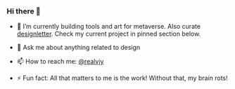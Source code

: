 ### Hi there 👋

- 🔭 I’m currently building tools and art for metaverse. Also curate [designletter](https://designletter.co). Check my current project in pinned section below.
- 💬 Ask me about anything related to design 
- 📫 How to reach me: [@realvjy](https://twitter.com/realvjy)

- ⚡ Fun fact: All that matters to me is the work! Without that, my brain rots!

